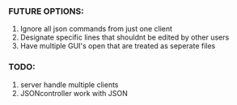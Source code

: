 ### FUTURE OPTIONS:

1. Ignore all json commands from just one client
2. Designate specific lines that shouldnt be edited by other users 
3. Have multiple GUI's open that are treated as seperate files


### TODO:

1. server handle multiple clients
2. JSONcontroller work with JSON 
